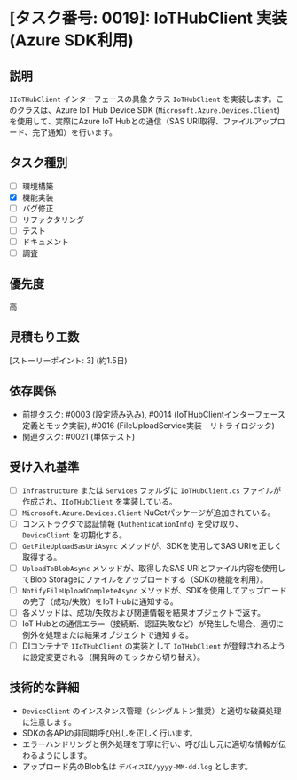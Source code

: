 # [タスク番号: 0019]: IoTHubClient 実装 (Azure SDK利用)

## 説明

`IIoTHubClient` インターフェースの具象クラス `IoTHubClient` を実装します。このクラスは、Azure IoT Hub Device SDK (`Microsoft.Azure.Devices.Client`) を使用して、実際にAzure IoT Hubとの通信（SAS URI取得、ファイルアップロード、完了通知）を行います。

## タスク種別

- [ ] 環境構築
- [x] 機能実装
- [ ] バグ修正
- [ ] リファクタリング
- [ ] テスト
- [ ] ドキュメント
- [ ] 調査

## 優先度

高

## 見積もり工数

[ストーリーポイント: 3] (約1.5日)

## 依存関係

- 前提タスク: #0003 (設定読み込み), #0014 (IoTHubClientインターフェース定義とモック実装), #0016 (FileUploadService実装 - リトライロジック)
- 関連タスク: #0021 (単体テスト)

## 受け入れ基準

- [ ] `Infrastructure` または `Services` フォルダに `IoTHubClient.cs` ファイルが作成され、`IIoTHubClient` を実装している。
- [ ] `Microsoft.Azure.Devices.Client` NuGetパッケージが追加されている。
- [ ] コンストラクタで認証情報 (`AuthenticationInfo`) を受け取り、`DeviceClient` を初期化する。
- [ ] `GetFileUploadSasUriAsync` メソッドが、SDKを使用してSAS URIを正しく取得する。
- [ ] `UploadToBlobAsync` メソッドが、取得したSAS URIとファイル内容を使用してBlob Storageにファイルをアップロードする（SDKの機能を利用）。
- [ ] `NotifyFileUploadCompleteAsync` メソッドが、SDKを使用してアップロードの完了（成功/失敗）をIoT Hubに通知する。
- [ ] 各メソッドは、成功/失敗および関連情報を結果オブジェクトで返す。
- [ ] IoT Hubとの通信エラー（接続断、認証失敗など）が発生した場合、適切に例外を処理または結果オブジェクトで通知する。
- [ ] DIコンテナで `IIoTHubClient` の実装として `IoTHubClient` が登録されるように設定変更される（開発時のモックから切り替え）。

## 技術的な詳細

- `DeviceClient` のインスタンス管理（シングルトン推奨）と適切な破棄処理に注意します。
- SDKの各APIの非同期呼び出しを正しく行います。
- エラーハンドリングと例外処理を丁寧に行い、呼び出し元に適切な情報が伝わるようにします。
- アップロード先のBlob名は `デバイスID/yyyy-MM-dd.log` とします。
